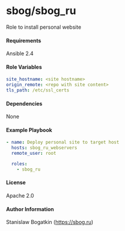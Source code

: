 sbog/sbog_ru
============

Role to install personal website

#### Requirements

Ansible 2.4

#### Role Variables

```yaml
site_hostname: <site hostname>
origin_remote: <repo with site content>
tls_path: /etc/ssl_certs
```

#### Dependencies

None

#### Example Playbook

```yaml
- name: Deploy personal site to target host
  hosts: sbog_ru_webservers
  remote_user: root

  roles:
    - sbog_ru
```

#### License

Apache 2.0

#### Author Information

Stanislaw Bogatkin (https://sbog.ru)
